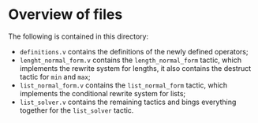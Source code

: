 # Overview of files

The following is contained in this directory:
  * `definitions.v` contains the definitions of the newly defined operators;
  * `lenght_normal_form.v` contains the `length_normal_form` tactic, which implements the rewrite system for lengths, it also contains the destruct tactic for `min` and `max`;
  * `list_normal_form.v` contains the `list_normal_form` tactic, which implements the conditional rewrite system for lists;
  * `list_solver.v` contains the remaining tactics and bings everything together for the `list_solver` tactic.
